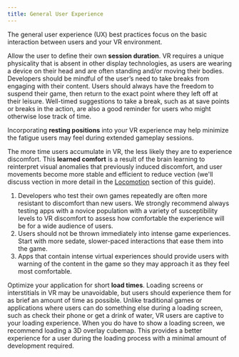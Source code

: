 ```yaml
---
title: General User Experience
---
```


The general user experience (UX) best practices focus on the basic interaction between users and your VR environment.

Allow the user to define their own **session duration**. VR requires a unique physicality that is absent in other display technologies, as users are wearing a device on their head and are often standing and/or moving their bodies. Developers should be mindful of the user’s need to take breaks from engaging with their content. Users should always have the freedom to suspend their game, then return to the exact point where they left off at their leisure. Well-timed suggestions to take a break, such as at save points or breaks in the action, are also a good reminder for users who might otherwise lose track of time. 

Incorporating **resting positions** into your VR experience may help minimize the fatigue users may feel during extended gameplay sessions.

The more time users accumulate in VR, the less likely they are to experience discomfort. This **learned comfort** is a result of the brain learning to reinterpret visual anomalies that previously induced discomfort, and user movements become more stable and efficient to reduce vection (we'll discuss vection in more detail in the [Locomotion](/design/latest/concepts/bp-locomotion/) section of this guide).

1. Developers who test their own games repeatedly are often more resistant to discomfort than new users. We strongly recommend always testing apps with a novice population with a variety of susceptibility levels to VR discomfort to assess how comfortable the experience will be for a wide audience of users.
2. Users should not be thrown immediately into intense game experiences. Start with more sedate, slower-paced interactions that ease them into the game.
3. Apps that contain intense virtual experiences should provide users with warning of the content in the game so they may approach it as they feel most comfortable.


Optimize your application for short **load times**. Loading screens or interstitials in VR may be unavoidable, but users should experience them for as brief an amount of time as possible. Unlike traditional games or applications where users can do something else during a loading screen, such as check their phone or get a drink of water, VR users are captive to your loading experience. When you do have to show a loading screen, we recommend loading a 3D overlay cubemap. This provides a better experience for a user during the loading process with a minimal amount of development required. 
